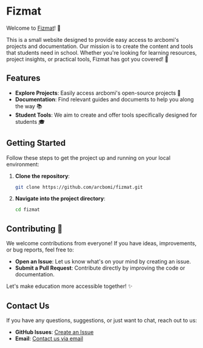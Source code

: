 # Fizmat

Welcome to [Fizmat](https://github.com/arcbomi/fizmat)! 🎉

This is a small website designed to provide easy access to arcbomi's projects and documentation. Our mission is to create the content and tools that students need in school. Whether you're looking for learning resources, project insights, or practical tools, Fizmat has got you covered! 🚀

## Features

- **Explore Projects**: Easily access arcbomi's open-source projects 📂
- **Documentation**: Find relevant guides and documents to help you along the way 📚
- **Student Tools**: We aim to create and offer tools specifically designed for students 🎓

## Getting Started

Follow these steps to get the project up and running on your local environment:

1. **Clone the repository**:
    ```bash
    git clone https://github.com/arcbomi/fizmat.git
    ```

2. **Navigate into the project directory**:
    ```bash
    cd fizmat
    ```

## Contributing 🤝

We welcome contributions from everyone! If you have ideas, improvements, or bug reports, feel free to:

- **Open an Issue**: Let us know what's on your mind by creating an issue.
- **Submit a Pull Request**: Contribute directly by improving the code or documentation.

Let's make education more accessible together! ✨

## Contact Us

If you have any questions, suggestions, or just want to chat, reach out to us:

- **GitHub Issues**: [Create an Issue](https://github.com/arcbomi/fizmat/issues)
- **Email**: [Contact us via email](mailto:arcbomi@gmail.com)
